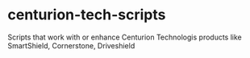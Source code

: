 centurion-tech-scripts
======================

Scripts that work with or enhance Centurion Technologis products like SmartShield, Cornerstone, Driveshield
